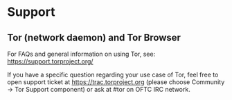 Support
=======

Tor (network daemon) and Tor Browser
------------------------------------

For FAQs and general information on using Tor, see: https://support.torproject.org/

If you have a specific question regarding your use case of Tor, feel free to open
support ticket at https://trac.torproject.org (please choose Community -> Tor Support 
component) or ask at #tor on OFTC IRC network.
